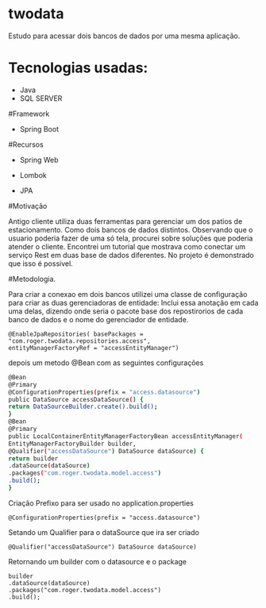 # twodata

Estudo para acessar dois bancos de dados por uma mesma aplicação.

# Tecnologias usadas:

- Java
- SQL SERVER

#Framework

- Spring Boot

#Recursos

- Spring Web

- Lombok

- JPA

#Motivação

Antigo cliente utiliza duas ferramentas para gerenciar um dos patios de estacionamento. Como dois bancos de dados distintos.
Observando que o usuario poderia fazer de uma só tela, procurei sobre soluções que poderia atender o cliente.
Encontrei um tutorial que mostrava como conectar um serviço Rest em duas base de dados diferentes.
No projeto é demonstrado que isso é possivel.

#Metodologia.

Para criar a conexao em dois bancos utilizei uma classe de configuração para criar as duas gerenciadoras de entidade:
Inclui essa anotação em cada uma delas, dizendo onde seria o pacote base dos repostirorios de cada banco de dados e o nome do gerenciador de entidade.
````shell
@EnableJpaRepositories( basePackages = "com.roger.twodata.repositories.access",
entityManagerFactoryRef = "accessEntityManager")
````


depois um metodo @Bean com as seguintes configurações
````sh
@Bean
@Primary
@ConfigurationProperties(prefix = "access.datasource")
public DataSource accessDataSource() {
return DataSourceBuilder.create().build();
}
@Bean
@Primary
public LocalContainerEntityManagerFactoryBean accessEntityManager(
EntityManagerFactoryBuilder builder,
@Qualifier("accessDataSource") DataSource dataSource) {
return builder
.dataSource(dataSource)
.packages("com.roger.twodata.model.access")
.build();
}
````
Criação Prefixo para ser usado no application.properties
````shell
@ConfigurationProperties(prefix = "access.datasource")
````

Setando um Qualifier para o dataSource que ira ser criado
````shell
@Qualifier("accessDataSource") DataSource dataSource)
````
Retornando um builder com o datasource e o package 
````shell
builder
.dataSource(dataSource)
.packages("com.roger.twodata.model.access")
.build();
````
